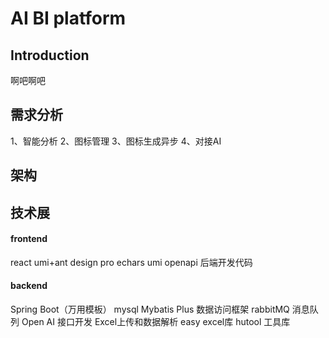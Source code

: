 # AI BI platform
## Introduction
啊吧啊吧

## 需求分析
1、智能分析
2、图标管理
3、图标生成异步
4、对接AI

## 架构



## 技术展
#### frontend
react
umi+ant design pro
echars
umi openapi 后端开发代码
#### backend
Spring Boot（万用模板）
mysql
Mybatis Plus 数据访问框架
rabbitMQ 消息队列
Open AI 接口开发
Excel上传和数据解析 easy excel库
hutool 工具库